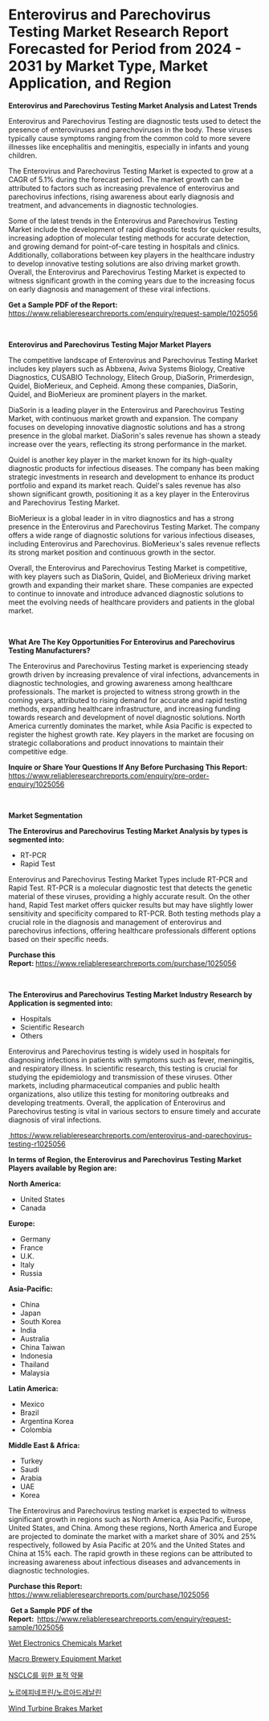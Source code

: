<p><h1>Enterovirus and Parechovirus Testing Market Research Report Forecasted for Period from 2024 -  2031 by Market Type, Market Application, and Region</h1></p><p><strong>Enterovirus and Parechovirus Testing Market Analysis and Latest Trends</strong></p>
<p><p>Enterovirus and Parechovirus Testing are diagnostic tests used to detect the presence of enteroviruses and parechoviruses in the body. These viruses typically cause symptoms ranging from the common cold to more severe illnesses like encephalitis and meningitis, especially in infants and young children. </p><p>The Enterovirus and Parechovirus Testing Market is expected to grow at a CAGR of 5.1% during the forecast period. The market growth can be attributed to factors such as increasing prevalence of enterovirus and parechovirus infections, rising awareness about early diagnosis and treatment, and advancements in diagnostic technologies. </p><p>Some of the latest trends in the Enterovirus and Parechovirus Testing Market include the development of rapid diagnostic tests for quicker results, increasing adoption of molecular testing methods for accurate detection, and growing demand for point-of-care testing in hospitals and clinics. Additionally, collaborations between key players in the healthcare industry to develop innovative testing solutions are also driving market growth. Overall, the Enterovirus and Parechovirus Testing Market is expected to witness significant growth in the coming years due to the increasing focus on early diagnosis and management of these viral infections.</p></p>
<p><strong>Get a Sample PDF of the Report:&nbsp;</strong> <a href="https://www.reliableresearchreports.com/enquiry/request-sample/1025056">https://www.reliableresearchreports.com/enquiry/request-sample/1025056</a></p>
<p>&nbsp;</p>
<p><strong>Enterovirus and Parechovirus Testing Major Market Players</strong></p>
<p><p>The competitive landscape of Enterovirus and Parechovirus Testing Market includes key players such as Abbxena, Aviva Systems Biology, Creative Diagnostics, CUSABIO Technology, Elitech Group, DiaSorin, Primerdesign, Quidel, BioMerieux, and Cepheid. Among these companies, DiaSorin, Quidel, and BioMerieux are prominent players in the market.</p><p>DiaSorin is a leading player in the Enterovirus and Parechovirus Testing Market, with continuous market growth and expansion. The company focuses on developing innovative diagnostic solutions and has a strong presence in the global market. DiaSorin's sales revenue has shown a steady increase over the years, reflecting its strong performance in the market.</p><p>Quidel is another key player in the market known for its high-quality diagnostic products for infectious diseases. The company has been making strategic investments in research and development to enhance its product portfolio and expand its market reach. Quidel's sales revenue has also shown significant growth, positioning it as a key player in the Enterovirus and Parechovirus Testing Market.</p><p>BioMerieux is a global leader in in vitro diagnostics and has a strong presence in the Enterovirus and Parechovirus Testing Market. The company offers a wide range of diagnostic solutions for various infectious diseases, including Enterovirus and Parechovirus. BioMerieux's sales revenue reflects its strong market position and continuous growth in the sector.</p><p>Overall, the Enterovirus and Parechovirus Testing Market is competitive, with key players such as DiaSorin, Quidel, and BioMerieux driving market growth and expanding their market share. These companies are expected to continue to innovate and introduce advanced diagnostic solutions to meet the evolving needs of healthcare providers and patients in the global market.</p></p>
<p>&nbsp;</p>
<p><strong>What Are The Key Opportunities For Enterovirus and Parechovirus Testing Manufacturers?</strong></p>
<p><p>The Enterovirus and Parechovirus Testing market is experiencing steady growth driven by increasing prevalence of viral infections, advancements in diagnostic technologies, and growing awareness among healthcare professionals. The market is projected to witness strong growth in the coming years, attributed to rising demand for accurate and rapid testing methods, expanding healthcare infrastructure, and increasing funding towards research and development of novel diagnostic solutions. North America currently dominates the market, while Asia Pacific is expected to register the highest growth rate. Key players in the market are focusing on strategic collaborations and product innovations to maintain their competitive edge.</p></p>
<p><strong>Inquire or Share Your Questions If Any Before Purchasing This Report:</strong> <a href="https://www.reliableresearchreports.com/enquiry/pre-order-enquiry/1025056">https://www.reliableresearchreports.com/enquiry/pre-order-enquiry/1025056</a></p>
<p>&nbsp;</p>
<p><strong>Market Segmentation</strong></p>
<p><strong>The Enterovirus and Parechovirus Testing Market Analysis by types is segmented into:</strong></p>
<p><ul><li>RT-PCR</li><li>Rapid Test</li></ul></p>
<p><p>Enterovirus and Parechovirus Testing Market Types include RT-PCR and Rapid Test. RT-PCR is a molecular diagnostic test that detects the genetic material of these viruses, providing a highly accurate result. On the other hand, Rapid Test market offers quicker results but may have slightly lower sensitivity and specificity compared to RT-PCR. Both testing methods play a crucial role in the diagnosis and management of enterovirus and parechovirus infections, offering healthcare professionals different options based on their specific needs.</p></p>
<p><strong>Purchase this Report:&nbsp;</strong><a href="https://www.reliableresearchreports.com/purchase/1025056">https://www.reliableresearchreports.com/purchase/1025056</a></p>
<p>&nbsp;</p>
<p><strong>The Enterovirus and Parechovirus Testing Market Industry Research by Application is segmented into:</strong></p>
<p><ul><li>Hospitals</li><li>Scientific Research</li><li>Others</li></ul></p>
<p><p>Enterovirus and Parechovirus testing is widely used in hospitals for diagnosing infections in patients with symptoms such as fever, meningitis, and respiratory illness. In scientific research, this testing is crucial for studying the epidemiology and transmission of these viruses. Other markets, including pharmaceutical companies and public health organizations, also utilize this testing for monitoring outbreaks and developing treatments. Overall, the application of Enterovirus and Parechovirus testing is vital in various sectors to ensure timely and accurate diagnosis of viral infections.</p></p>
<p><a href="https://www.reliableresearchreports.com/enterovirus-and-parechovirus-testing-r1025056">&nbsp;https://www.reliableresearchreports.com/enterovirus-and-parechovirus-testing-r1025056</a></p>
<p><strong>In terms of Region, the Enterovirus and Parechovirus Testing Market Players available by Region are:</strong></p>
<p>
    <p> <strong> North America: </strong>
        <ul>
            <li>United States</li>
            <li>Canada</li>
        </ul>
        </p> 
    <p> <strong> Europe: </strong>
        <ul>
            <li>Germany</li>
            <li>France</li>
            <li>U.K.</li>
            <li>Italy</li>
            <li>Russia</li>
        </ul>
        </p> 
    <p> <strong> Asia-Pacific: </strong>
        <ul>
            <li>China</li>
            <li>Japan</li>
            <li>South Korea</li>
            <li>India</li>
            <li>Australia</li>
            <li>China Taiwan</li>
            <li>Indonesia</li>
            <li>Thailand</li>
            <li>Malaysia</li>
        </ul>
        </p> 
    <p> <strong> Latin America: </strong>
        <ul>
            <li>Mexico</li>
            <li>Brazil</li>
            <li>Argentina Korea</li>
            <li>Colombia</li>
        </ul>
        </p> 
    <p> <strong> Middle East & Africa: </strong>
        <ul>
            <li>Turkey</li>
            <li>Saudi</li>
            <li>Arabia</li>
            <li>UAE</li>
            <li>Korea</li>
        </ul>
    </p>
    </p>
<p><p>The Enterovirus and Parechovirus testing market is expected to witness significant growth in regions such as North America, Asia Pacific, Europe, United States, and China. Among these regions, North America and Europe are projected to dominate the market with a market share of 30% and 25% respectively, followed by Asia Pacific at 20% and the United States and China at 15% each. The rapid growth in these regions can be attributed to increasing awareness about infectious diseases and advancements in diagnostic technologies.</p></p>
<p><strong>Purchase this Report: </strong><a href="https://www.reliableresearchreports.com/purchase/1025056">https://www.reliableresearchreports.com/purchase/1025056</a></p>
<p>&nbsp;<strong>Get a Sample PDF of the Report:&nbsp;&nbsp;</strong><a href="https://www.reliableresearchreports.com/enquiry/request-sample/1025056">https://www.reliableresearchreports.com/enquiry/request-sample/1025056</a></p>
<p><strong></strong></p>
<p><p><a href="https://github.com/Hazelklievgspy6vdcsmu106w/Market-Research-Report-List-3/blob/main/wet-electronics-chemicals-market.md">Wet Electronics Chemicals Market</a></p><p><a href="https://medium.com/@ashrafarfi4_21087/macro-brewery-equipment-market-forecasts-market-trends-and-impact-analysis-2024-2031-e126b9bebf04">Macro Brewery Equipment Market</a></p><p><a href="https://github.com/msujons1512/Market-Research-Report-List-2/blob/main/688926982691.md">NSCLC를 위한 표적 약물</a></p><p><a href="https://github.com/admichael111/Market-Research-Report-List-2/blob/main/603524182690.md">노르에피네프린/노르아드레날린</a></p><p><a href="https://medium.com/@fmetapro/emerging-trends-in-wind-turbine-brakes-market-global-outlook-and-future-prospects-from-2024-2031-5336a58330f6">Wind Turbine Brakes Market</a></p></p>